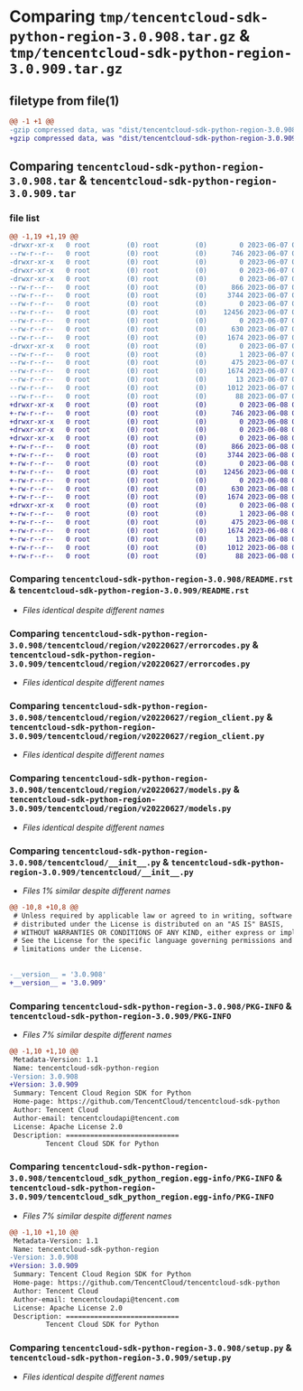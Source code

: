 # Comparing `tmp/tencentcloud-sdk-python-region-3.0.908.tar.gz` & `tmp/tencentcloud-sdk-python-region-3.0.909.tar.gz`

## filetype from file(1)

```diff
@@ -1 +1 @@
-gzip compressed data, was "dist/tencentcloud-sdk-python-region-3.0.908.tar", last modified: Wed Jun  7 00:30:17 2023, max compression
+gzip compressed data, was "dist/tencentcloud-sdk-python-region-3.0.909.tar", last modified: Thu Jun  8 00:31:12 2023, max compression
```

## Comparing `tencentcloud-sdk-python-region-3.0.908.tar` & `tencentcloud-sdk-python-region-3.0.909.tar`

### file list

```diff
@@ -1,19 +1,19 @@
-drwxr-xr-x   0 root         (0) root         (0)        0 2023-06-07 00:30:17.000000 tencentcloud-sdk-python-region-3.0.908/
--rw-r--r--   0 root         (0) root         (0)      746 2023-06-07 00:30:17.000000 tencentcloud-sdk-python-region-3.0.908/README.rst
-drwxr-xr-x   0 root         (0) root         (0)        0 2023-06-07 00:30:17.000000 tencentcloud-sdk-python-region-3.0.908/tencentcloud/
-drwxr-xr-x   0 root         (0) root         (0)        0 2023-06-07 00:30:17.000000 tencentcloud-sdk-python-region-3.0.908/tencentcloud/region/
-drwxr-xr-x   0 root         (0) root         (0)        0 2023-06-07 00:30:17.000000 tencentcloud-sdk-python-region-3.0.908/tencentcloud/region/v20220627/
--rw-r--r--   0 root         (0) root         (0)      866 2023-06-07 00:30:17.000000 tencentcloud-sdk-python-region-3.0.908/tencentcloud/region/v20220627/errorcodes.py
--rw-r--r--   0 root         (0) root         (0)     3744 2023-06-07 00:30:17.000000 tencentcloud-sdk-python-region-3.0.908/tencentcloud/region/v20220627/region_client.py
--rw-r--r--   0 root         (0) root         (0)        0 2023-06-07 00:30:17.000000 tencentcloud-sdk-python-region-3.0.908/tencentcloud/region/v20220627/__init__.py
--rw-r--r--   0 root         (0) root         (0)    12456 2023-06-07 00:30:17.000000 tencentcloud-sdk-python-region-3.0.908/tencentcloud/region/v20220627/models.py
--rw-r--r--   0 root         (0) root         (0)        0 2023-06-07 00:30:17.000000 tencentcloud-sdk-python-region-3.0.908/tencentcloud/region/__init__.py
--rw-r--r--   0 root         (0) root         (0)      630 2023-06-07 00:30:17.000000 tencentcloud-sdk-python-region-3.0.908/tencentcloud/__init__.py
--rw-r--r--   0 root         (0) root         (0)     1674 2023-06-07 00:30:17.000000 tencentcloud-sdk-python-region-3.0.908/PKG-INFO
-drwxr-xr-x   0 root         (0) root         (0)        0 2023-06-07 00:30:17.000000 tencentcloud-sdk-python-region-3.0.908/tencentcloud_sdk_python_region.egg-info/
--rw-r--r--   0 root         (0) root         (0)        1 2023-06-07 00:30:17.000000 tencentcloud-sdk-python-region-3.0.908/tencentcloud_sdk_python_region.egg-info/dependency_links.txt
--rw-r--r--   0 root         (0) root         (0)      475 2023-06-07 00:30:17.000000 tencentcloud-sdk-python-region-3.0.908/tencentcloud_sdk_python_region.egg-info/SOURCES.txt
--rw-r--r--   0 root         (0) root         (0)     1674 2023-06-07 00:30:17.000000 tencentcloud-sdk-python-region-3.0.908/tencentcloud_sdk_python_region.egg-info/PKG-INFO
--rw-r--r--   0 root         (0) root         (0)       13 2023-06-07 00:30:17.000000 tencentcloud-sdk-python-region-3.0.908/tencentcloud_sdk_python_region.egg-info/top_level.txt
--rw-r--r--   0 root         (0) root         (0)     1012 2023-06-07 00:30:17.000000 tencentcloud-sdk-python-region-3.0.908/setup.py
--rw-r--r--   0 root         (0) root         (0)       88 2023-06-07 00:30:17.000000 tencentcloud-sdk-python-region-3.0.908/setup.cfg
+drwxr-xr-x   0 root         (0) root         (0)        0 2023-06-08 00:31:12.000000 tencentcloud-sdk-python-region-3.0.909/
+-rw-r--r--   0 root         (0) root         (0)      746 2023-06-08 00:31:12.000000 tencentcloud-sdk-python-region-3.0.909/README.rst
+drwxr-xr-x   0 root         (0) root         (0)        0 2023-06-08 00:31:12.000000 tencentcloud-sdk-python-region-3.0.909/tencentcloud/
+drwxr-xr-x   0 root         (0) root         (0)        0 2023-06-08 00:31:12.000000 tencentcloud-sdk-python-region-3.0.909/tencentcloud/region/
+drwxr-xr-x   0 root         (0) root         (0)        0 2023-06-08 00:31:12.000000 tencentcloud-sdk-python-region-3.0.909/tencentcloud/region/v20220627/
+-rw-r--r--   0 root         (0) root         (0)      866 2023-06-08 00:31:12.000000 tencentcloud-sdk-python-region-3.0.909/tencentcloud/region/v20220627/errorcodes.py
+-rw-r--r--   0 root         (0) root         (0)     3744 2023-06-08 00:31:12.000000 tencentcloud-sdk-python-region-3.0.909/tencentcloud/region/v20220627/region_client.py
+-rw-r--r--   0 root         (0) root         (0)        0 2023-06-08 00:31:12.000000 tencentcloud-sdk-python-region-3.0.909/tencentcloud/region/v20220627/__init__.py
+-rw-r--r--   0 root         (0) root         (0)    12456 2023-06-08 00:31:12.000000 tencentcloud-sdk-python-region-3.0.909/tencentcloud/region/v20220627/models.py
+-rw-r--r--   0 root         (0) root         (0)        0 2023-06-08 00:31:12.000000 tencentcloud-sdk-python-region-3.0.909/tencentcloud/region/__init__.py
+-rw-r--r--   0 root         (0) root         (0)      630 2023-06-08 00:31:12.000000 tencentcloud-sdk-python-region-3.0.909/tencentcloud/__init__.py
+-rw-r--r--   0 root         (0) root         (0)     1674 2023-06-08 00:31:12.000000 tencentcloud-sdk-python-region-3.0.909/PKG-INFO
+drwxr-xr-x   0 root         (0) root         (0)        0 2023-06-08 00:31:12.000000 tencentcloud-sdk-python-region-3.0.909/tencentcloud_sdk_python_region.egg-info/
+-rw-r--r--   0 root         (0) root         (0)        1 2023-06-08 00:31:12.000000 tencentcloud-sdk-python-region-3.0.909/tencentcloud_sdk_python_region.egg-info/dependency_links.txt
+-rw-r--r--   0 root         (0) root         (0)      475 2023-06-08 00:31:12.000000 tencentcloud-sdk-python-region-3.0.909/tencentcloud_sdk_python_region.egg-info/SOURCES.txt
+-rw-r--r--   0 root         (0) root         (0)     1674 2023-06-08 00:31:12.000000 tencentcloud-sdk-python-region-3.0.909/tencentcloud_sdk_python_region.egg-info/PKG-INFO
+-rw-r--r--   0 root         (0) root         (0)       13 2023-06-08 00:31:12.000000 tencentcloud-sdk-python-region-3.0.909/tencentcloud_sdk_python_region.egg-info/top_level.txt
+-rw-r--r--   0 root         (0) root         (0)     1012 2023-06-08 00:31:12.000000 tencentcloud-sdk-python-region-3.0.909/setup.py
+-rw-r--r--   0 root         (0) root         (0)       88 2023-06-08 00:31:12.000000 tencentcloud-sdk-python-region-3.0.909/setup.cfg
```

### Comparing `tencentcloud-sdk-python-region-3.0.908/README.rst` & `tencentcloud-sdk-python-region-3.0.909/README.rst`

 * *Files identical despite different names*

### Comparing `tencentcloud-sdk-python-region-3.0.908/tencentcloud/region/v20220627/errorcodes.py` & `tencentcloud-sdk-python-region-3.0.909/tencentcloud/region/v20220627/errorcodes.py`

 * *Files identical despite different names*

### Comparing `tencentcloud-sdk-python-region-3.0.908/tencentcloud/region/v20220627/region_client.py` & `tencentcloud-sdk-python-region-3.0.909/tencentcloud/region/v20220627/region_client.py`

 * *Files identical despite different names*

### Comparing `tencentcloud-sdk-python-region-3.0.908/tencentcloud/region/v20220627/models.py` & `tencentcloud-sdk-python-region-3.0.909/tencentcloud/region/v20220627/models.py`

 * *Files identical despite different names*

### Comparing `tencentcloud-sdk-python-region-3.0.908/tencentcloud/__init__.py` & `tencentcloud-sdk-python-region-3.0.909/tencentcloud/__init__.py`

 * *Files 1% similar despite different names*

```diff
@@ -10,8 +10,8 @@
 # Unless required by applicable law or agreed to in writing, software
 # distributed under the License is distributed on an "AS IS" BASIS,
 # WITHOUT WARRANTIES OR CONDITIONS OF ANY KIND, either express or implied.
 # See the License for the specific language governing permissions and
 # limitations under the License.
 
 
-__version__ = '3.0.908'
+__version__ = '3.0.909'
```

### Comparing `tencentcloud-sdk-python-region-3.0.908/PKG-INFO` & `tencentcloud-sdk-python-region-3.0.909/PKG-INFO`

 * *Files 7% similar despite different names*

```diff
@@ -1,10 +1,10 @@
 Metadata-Version: 1.1
 Name: tencentcloud-sdk-python-region
-Version: 3.0.908
+Version: 3.0.909
 Summary: Tencent Cloud Region SDK for Python
 Home-page: https://github.com/TencentCloud/tencentcloud-sdk-python
 Author: Tencent Cloud
 Author-email: tencentcloudapi@tencent.com
 License: Apache License 2.0
 Description: ============================
         Tencent Cloud SDK for Python
```

### Comparing `tencentcloud-sdk-python-region-3.0.908/tencentcloud_sdk_python_region.egg-info/PKG-INFO` & `tencentcloud-sdk-python-region-3.0.909/tencentcloud_sdk_python_region.egg-info/PKG-INFO`

 * *Files 7% similar despite different names*

```diff
@@ -1,10 +1,10 @@
 Metadata-Version: 1.1
 Name: tencentcloud-sdk-python-region
-Version: 3.0.908
+Version: 3.0.909
 Summary: Tencent Cloud Region SDK for Python
 Home-page: https://github.com/TencentCloud/tencentcloud-sdk-python
 Author: Tencent Cloud
 Author-email: tencentcloudapi@tencent.com
 License: Apache License 2.0
 Description: ============================
         Tencent Cloud SDK for Python
```

### Comparing `tencentcloud-sdk-python-region-3.0.908/setup.py` & `tencentcloud-sdk-python-region-3.0.909/setup.py`

 * *Files identical despite different names*

